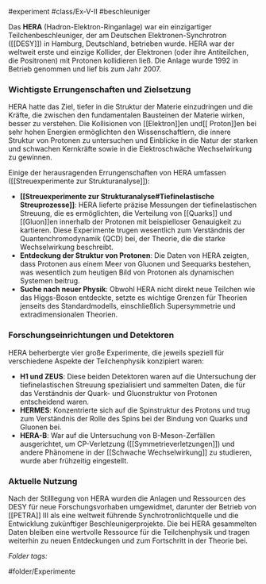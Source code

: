 #experiment #class/Ex-V-II #beschleuniger 

Das **HERA** (Hadron-Elektron-Ringanlage) war ein einzigartiger Teilchenbeschleuniger, der am Deutschen Elektronen-Synchrotron ([[DESY]]) in Hamburg, Deutschland, betrieben wurde. HERA war der weltweit erste und einzige Kollider, der Elektronen (oder ihre Antiteilchen, die Positronen) mit Protonen kollidieren ließ. Die Anlage wurde 1992 in Betrieb genommen und lief bis zum Jahr 2007.

### Wichtigste Errungenschaften und Zielsetzung

HERA hatte das Ziel, tiefer in die Struktur der Materie einzudringen und die Kräfte, die zwischen den fundamentalen Bausteinen der Materie wirken, besser zu verstehen. Die Kollisionen von [[Elektron]]en und[[ Proton]]en bei sehr hohen Energien ermöglichten den Wissenschaftlern, die innere Struktur von Protonen zu untersuchen und Einblicke in die Natur der starken und schwachen Kernkräfte sowie in die Elektroschwäche Wechselwirkung zu gewinnen.

Einige der herausragenden Errungenschaften von HERA umfassen ([[Streuexperimente zur Strukturanalyse]]):

- **[[Streuexperimente zur Strukturanalyse#Tiefinelastische Streuprozesse]]**: HERA lieferte präzise Messungen der tiefinelastischen Streuung, die es ermöglichten, die Verteilung von [[Quarks]] und [[Gluon]]en innerhalb der Protonen mit beispielloser Genauigkeit zu kartieren. Diese Experimente trugen wesentlich zum Verständnis der Quantenchromodynamik (QCD) bei, der Theorie, die die starke Wechselwirkung beschreibt.
- **Entdeckung der Struktur von Protonen**: Die Daten von HERA zeigten, dass Protonen aus einem Meer von Gluonen und Seequarks bestehen, was wesentlich zum heutigen Bild von Protonen als dynamischen Systemen beitrug.
- **Suche nach neuer Physik**: Obwohl HERA nicht direkt neue Teilchen wie das Higgs-Boson entdeckte, setzte es wichtige Grenzen für Theorien jenseits des Standardmodells, einschließlich Supersymmetrie und extradimensionalen Theorien.

### Forschungseinrichtungen und Detektoren

HERA beherbergte vier große Experimente, die jeweils speziell für verschiedene Aspekte der Teilchenphysik konzipiert waren:

- **H1 und ZEUS**: Diese beiden Detektoren waren auf die Untersuchung der tiefinelastischen Streuung spezialisiert und sammelten Daten, die für das Verständnis der Quark- und Gluonstruktur von Protonen entscheidend waren.
- **HERMES**: Konzentrierte sich auf die Spinstruktur des Protons und trug zum Verständnis der Rolle des Spins bei der Bindung von Quarks und Gluonen bei.
- **HERA-B**: War auf die Untersuchung von B-Meson-Zerfällen ausgerichtet, um CP-Verletzung ([[Symmetrieverletzungen]]) und andere Phänomene in der [[Schwache Wechselwirkung]] zu studieren, wurde aber frühzeitig eingestellt.

### Aktuelle Nutzung

Nach der Stilllegung von HERA wurden die Anlagen und Ressourcen des DESY für neue Forschungsvorhaben umgewidmet, darunter der Betrieb von [[PETRA]] III als eine weltweit führende Synchrotronlichtquelle und die Entwicklung zukünftiger Beschleunigerprojekte. Die bei HERA gesammelten Daten bleiben eine wertvolle Ressource für die Teilchenphysik und tragen weiterhin zu neuen Entdeckungen und zum Fortschritt in der Theorie bei.


 *Folder tags:*

#folder/Experimente